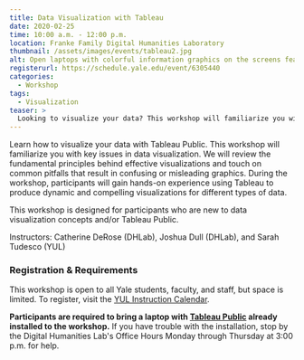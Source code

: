 ```yaml
---
title: Data Visualization with Tableau
date: 2020-02-25
time: 10:00 a.m. - 12:00 p.m.
location: Franke Family Digital Humanities Laboratory
thumbnail: /assets/images/events/tableau2.jpg
alt: Open laptops with colorful information graphics on the screens featuring tableau logo over data visualizations
registerurl: https://schedule.yale.edu/event/6305440
categories:
  - Workshop
tags:
  - Visualization
teaser: >
  Looking to visualize your data? This workshop will familiarize you with key issues in data visualization. Participants will learn how to use Tableau Public, free software for creating dynamic and compelling visualizations.
---
```

Learn how to visualize your data with Tableau Public. This workshop will familiarize you with key issues in data visualization. We will review the fundamental principles behind effective visualizations and touch on common pitfalls that result in confusing or misleading graphics. During the workshop, participants will gain hands-on experience using Tableau to produce dynamic and compelling visualizations for different types of data.

This workshop is designed for participants who are new to data visualization concepts and/or Tableau Public.

Instructors: Catherine DeRose (DHLab), Joshua Dull (DHLab), and Sarah Tudesco (YUL)

### Registration & Requirements

This workshop is open to all Yale students, faculty, and staff, but space is limited. To register, visit the <a href='https://schedule.yale.edu/event/6305440' target='_blank'>YUL Instruction Calendar</a>. 

**Participants are required to bring a laptop with <a href='https://public.tableau.com/en-us/s/' target='_blank'>Tableau Public</a> already installed to the workshop.** If you have trouble with the installation, stop by the Digital Humanities Lab's Office Hours Monday through Thursday at 3:00 p.m. for help.
